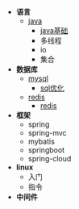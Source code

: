 - **语言**
    - [java](docs/document/java.md)
        - [java基础](docs/basic/jichu.md)
        - 多线程
        - io
        - 集合
- **数据库**
    - [mysql](docs/document/mysql.md)
      - [sql优化](docs/sql/sql-optimize.md)
    - [redis](docs/document/redis.md)
        - [redis](docs/redis/redis.md)
- **框架**
    - spring
    - spring-mvc
    - mybatis
    - springboot
    - spring-cloud
- **linux**
    - 入门
    - 指令
- **中间件**


